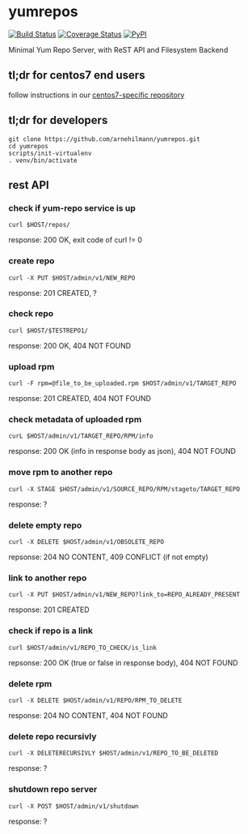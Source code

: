 # yumrepos

[![Build Status](https://api.travis-ci.org/arnehilmann/yumrepos.svg?branch=master)](https://travis-ci.org/arnehilmann/yumrepos)
[![Coverage Status](https://coveralls.io/repos/arnehilmann/yumrepos/badge.svg?branch=master&service=github)](https://coveralls.io/github/arnehilmann/yumrepos?branch=master)
[![PyPI](https://img.shields.io/pypi/v/yumrepos.svg)](https://pypi.python.org/pypi/yumrepos)

Minimal Yum Repo Server, with ReST API and Filesystem Backend

## tl;dr for centos7 end users

follow instructions in our [centos7-specific repository](https://arnehilmann.github.io/yumrepos/index.html)


## tl;dr for developers

```
git clone https://github.com/arnehilmann/yumrepos.git
cd yumrepos
scripts/init-virtualenv
. venv/bin/activate
```

## rest API

### check if yum-repo service is up
```curl $HOST/repos/```

response: 200 OK, exit code of curl != 0



### create repo
```curl -X PUT $HOST/admin/v1/NEW_REPO```

response: 201 CREATED, ?



### check repo
```curl $HOST/$TESTREPO1/```

response: 200 OK, 404 NOT FOUND



### upload rpm
```curl -F rpm=@file_to_be_uploaded.rpm $HOST/admin/v1/TARGET_REPO```

response: 201 CREATED, 404 NOT FOUND



### check metadata of uploaded rpm
```curL $HOST/admin/v1/TARGET_REPO/RPM/info```

response: 200 OK (info in response body as json), 404 NOT FOUND



### move rpm to another repo
```curl -X STAGE $HOST/admin/v1/SOURCE_REPO/RPM/stageto/TARGET_REPO```

response: ?



### delete empty repo
```curl -X DELETE $HOST/admin/v1/OBSOLETE_REPO```

repsonse: 204 NO CONTENT, 409 CONFLICT (if not empty)



### link to another repo
```curl -X PUT $HOST/admin/v1/NEW_REPO?link_to=REPO_ALREADY_PRESENT```

response: 201 CREATED



### check if repo is a link
```curl $HOST/admin/v1/REPO_TO_CHECK/is_link```

repsonse: 200 OK (true or false in response body), 404 NOT FOUND



### delete rpm
```curl -X DELETE $HOST/admin/v1/REPO/RPM_TO_DELETE```

response: 204 NO CONTENT, 404 NOT FOUND



### delete repo recursivly
```curl -X DELETERECURSIVLY $HOST/admin/v1/REPO_TO_BE_DELETED```

response: ?



### shutdown repo server
```curl -X POST $HOST/admin/v1/shutdown```

response: ?

